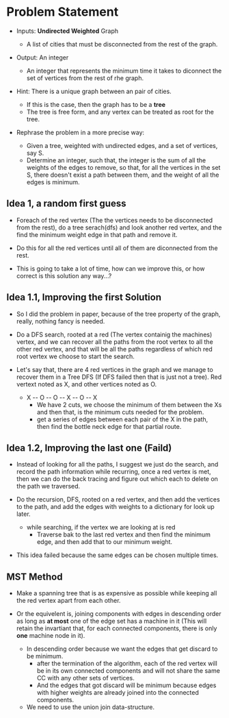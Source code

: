 # Problem Statement

* Inputs: **Undirected Weighted** Graph
  * A list of cities that must be disconnected from the rest of the graph.

* Output: An integer
  * An integer that represents the minimum time it takes to diconnect the set of vertices from the rest of rhe graph.

* Hint: There is a unique graph between an pair of cities.
  * If this is the case, then the graph has to be a **tree**
  * The tree is free form, and any vertex can be treated as root for the tree.

* Rephrase the problem in a more precise way:
  * Given a tree, weighted with undirected edges, and a set of vertices, say S.
  * Determine an integer, such that, the integer is the sum of all the weights of the edges to remove, so that, for
  all the vertices in the set S, there doesn't exist a path between them, and the weight of all the edges is minimum.

## Idea 1, a random first guess

* Foreach of the red vertex (The the vertices needs to be disconnected from the rest), do a tree serach(dfs) and look
another red vertex, and the find the minimum weight edge in that path and remove it.

* Do this for all the red vertices until all of them are diconnected from the rest.

* This is going to take a lot of time, how can we improve this, or how correct is this solution any way...?

## Idea 1.1, Improving the first Solution

* So I did the problem in paper, because of the tree property of the graph, really, nothing fancy is needed.

* Do a DFS search, rooted at a red (The vertex containig the machines) vertex, and we can recover all the paths
from the root vertex to all the other red vertex, and that will be all the paths regardless of which red root
vertex we choose to start the search.

* Let's say that, there are 4 red vertices in the graph and we manage to recover them in a Tree DFS (If DFS failed then
that is just not a tree). Red vertext noted as X, and other vertices noted as O.
  * X -- O -- O -- X -- O -- X
    * We have 2 cuts, we choose the minimum of them between the Xs and then that, is the minimum cuts needed
    for the problem.
    * get a series of edges between each pair of the X in the path, then find the bottle neck edge for that partial
    route.

## Idea 1.2, Improving the last one (Faild)

* Instead of looking for all the paths, I suggest we just do the search, and record the path information while
recurring, once a red vertex is met, then we can do the back tracing and figure out which each to delete on the path
we traversed.

* Do the recursion, DFS, rooted on a red vertex,
and then add the vertices to the path, and add the edges with weights to a dictionary for look up later.
  * while searching, if the vertex we are looking at is red
    * Traverse bak to the last red vertex and then find the minimum edge, and then add that to our minimum weight.

* This idea failed because the same edges can be chosen multiple times.

## MST Method

* Make a spanning tree that is as expensive as possible while keeping all the red vertex apart from each other.

* Or the equivelent is, joining components with edges in descending order as long as **at most** one of the edge set has a
machine in it (This will retain the invartiant that, for each connected components, there is only **one** machine
node in it).
  * In descending order because we want the edges that get discard to be minimum. 
    * after the termination of the algorithm, each of the red vertex will be in its own connected components and will 
    not share the same CC with any other sets of vertices. 
    * And the edges that got discard will be minimum because edges with higher weights are already joined into the 
    connected components. 
  * We need to use the union join data-structure.